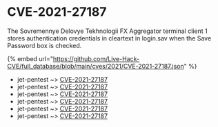 # CVE-2021-27187

The Sovremennye Delovye Tekhnologii FX Aggregator terminal client 1 stores authentication credentials in cleartext in login.sav when the Save Password box is checked.

{% embed url="https://github.com/Live-Hack-CVE/full_database/blob/main/cves/2021/CVE-2021-27187.json" %}


* jet-pentest ~> [CVE-2021-27187](https://www.alice-snow.ru/2021/database/cve-2021-27187/cve-2021-27187-jet-pentest)
* jet-pentest ~> [CVE-2021-27187](https://www.alice-snow.ru/2021/database/cve-2021-27187/cve-2021-27187-jet-pentest)
* jet-pentest ~> [CVE-2021-27187](https://www.alice-snow.ru/2021/database/cve-2021-27187/cve-2021-27187-jet-pentest)
* jet-pentest ~> [CVE-2021-27187](https://www.alice-snow.ru/2021/database/cve-2021-27187/cve-2021-27187-jet-pentest)
* jet-pentest ~> [CVE-2021-27187](https://www.alice-snow.ru/2021/database/cve-2021-27187/cve-2021-27187-jet-pentest)
* jet-pentest ~> [CVE-2021-27187](https://www.alice-snow.ru/2021/database/cve-2021-27187/cve-2021-27187-jet-pentest)